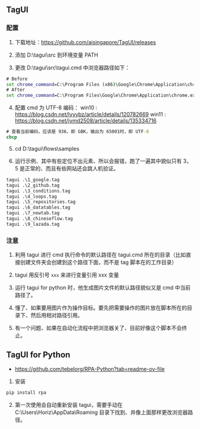## TagUI

### 配置

1. 下载地址：https://github.com/aisingapore/TagUI/releases

2. 添加 D:\tagui\src 到环境变量 PATH

3. 更改 D:\tagui\src\tagui.cmd 中浏览器路径如下：

```cmd
# Before
set chrome_command=C:\Program Files (x86)\Google\Chrome\Application\chrome.exe
# After
set chrome_command=C:\Program Files\Google\Chrome\Application\chrome.exe
```

4. 配置 cmd 为 UTF-8 编码： win10 : https://blog.csdn.net/lyyybz/article/details/120782669 win11 : https://blog.csdn.net/jymd2508/article/details/135334716

```cmd
# 查看当前编码，应该是 936，即 GBK，输出为 65001时，即 UTF-8
chcp
```

5. cd D:\tagui\flows\samples

6. 运行示例、其中有些定位不出元素、所以会报错，跑了一遍其中貌似只有 3，5 是正常的、而且有些网站还会跳人机验证。

```cmd
tagui .\1_google.tag
tagui .\2_github.tag
tagui .\3_conditions.tag
tagui .\4_loops.tag
tagui .\5_repositories.tag
tagui .\6_datatables.tag
tagui .\7_newtab.tag
tagui .\8_chineseflow.tag
tagui .\9_lazada.tag
```

### 注意

1. 利用 tagui 进行 cmd 执行命令的默认路径在 tagui.cmd 所在的目录（比如直接创建文件夹会创建到这个路径下面，而不是 tag 脚本在的工作目录）

2. tagui 用反引号 `xxx` 来进行变量引用 xxx 变量

3. 运行 tagui for python 时，他生成图片文件的默认路径貌似又是 cmd 中当前路径了。

4. 懂了、如果要用图片作为操作目标。要先把需要操作的图片放在脚本所在的目录下、然后用相对路径引用。

5. 有一个问题、如果在自动化流程中把浏览器关了、目前好像这个脚本不会终止。

## TagUI for Python

- https://github.com/tebelorg/RPA-Python?tab=readme-ov-file

1. 安装

```cmd
pip install rpa
```

2. 第一次使用会自动重新安装 tagui，需要手动在 C:\Users\Horiz\AppData\Roaming 目录下找到、并像上面那样更改浏览器路径。
